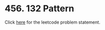 # 456. 132 Pattern

Click [here](https://leetcode.com/problems/132-pattern/) for the leetcode problem statement.

